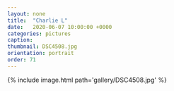 ```yaml
---
layout: none
title:  "Charlie L"
date:   2020-06-07 10:00:00 +0000
categories: pictures
caption: 
thumbnail: DSC4508.jpg
orientation: portrait
order: 71
---
```

{% include image.html path='gallery/DSC4508.jpg' %}
